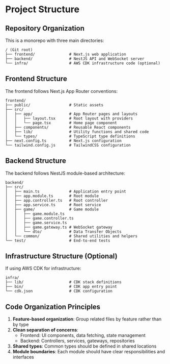 # Project Structure

## Repository Organization
This is a monorepo with three main directories:

```
/ (Git root)
├── frontend/               # Next.js web application
├── backend/                # NestJS API and WebSocket server
└── infra/                  # AWS CDK infrastructure code (optional)
```

## Frontend Structure
The frontend follows Next.js App Router conventions:

```
frontend/
├── public/                 # Static assets
├── src/
│   ├── app/                # App Router pages and layouts
│   │   ├── layout.tsx      # Root layout with providers
│   │   └── page.tsx        # Home page component
│   ├── components/         # Reusable React components
│   ├── lib/                # Utility functions and shared code
│   └── types/              # TypeScript type definitions
├── next.config.ts          # Next.js configuration
└── tailwind.config.js      # TailwindCSS configuration
```

## Backend Structure
The backend follows NestJS module-based architecture:

```
backend/
├── src/
│   ├── main.ts             # Application entry point
│   ├── app.module.ts       # Root module
│   ├── app.controller.ts   # Root controller
│   ├── app.service.ts      # Root service
│   ├── game/               # Game module
│   │   ├── game.module.ts
│   │   ├── game.controller.ts
│   │   ├── game.service.ts
│   │   ├── game.gateway.ts # WebSocket gateway
│   │   └── dto/            # Data Transfer Objects
│   └── common/             # Shared utilities and helpers
└── test/                   # End-to-end tests
```

## Infrastructure Structure (Optional)
If using AWS CDK for infrastructure:

```
infra/
├── lib/                    # CDK stack definitions
├── bin/                    # CDK app entry point
└── cdk.json                # CDK configuration
```

## Code Organization Principles

1. **Feature-based organization**: Group related files by feature rather than by type
2. **Clean separation of concerns**: 
   - Frontend: UI components, data fetching, state management
   - Backend: Controllers, services, gateways, repositories
3. **Shared types**: Common types should be defined in shared locations
4. **Module boundaries**: Each module should have clear responsibilities and interfaces
